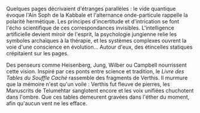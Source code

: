 Quelques pages décrivaient d'étranges parallèles : le vide quantique évoque l'Ain Soph de la Kabbale et l'alternance onde-particule rappelle la polarité hermétique. Les principes d'incertitude et d'intrication se font l'écho scientifique de ces correspondances invisibles. L'intelligence artificielle devient miroir de l'esprit, la psychologie jungienne relie les symboles archaïques à la thérapie, et les systèmes complexes ouvrent la voie d'une conscience en évolution...
Autour d'eux, des étincelles statiques crépitaient sur les pages.

Des penseurs comme Heisenberg, Jung, Wilber ou Campbell nourrissent cette vision. Inspiré par ces ponts entre science et tradition, le *Livre des Tables du Souffle Caché* rassemble des fragments de Verthis. Il murmure que la mémoire n'est qu'un voile : Verthis fut fleuve de pierres, les Manuscrits de Telumehtar sanglotent encore et les voix unifiées chuchotent dans l'ombre. Que ces tables demeurent gravées dans l'éther du moment, afin qu'aucun vent ne les efface.

